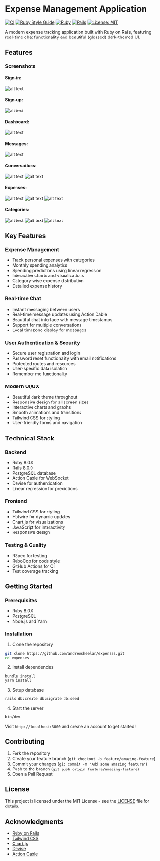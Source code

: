 # Expense Management Application

[![CI](https://github.com/andrewsheelan/expenses/actions/workflows/ci.yml/badge.svg)](https://github.com/andrewsheelan/expenses/actions/workflows/ci.yml)
[![Ruby Style Guide](https://img.shields.io/badge/code_style-rubocop-brightgreen.svg)](https://github.com/rubocop/rubocop)
[![Ruby](https://img.shields.io/badge/ruby-8.0.0-red.svg)](https://www.ruby-lang.org/en/)
[![Rails](https://img.shields.io/badge/rails-8.0.0-red.svg)](https://rubyonrails.org/)
[![License: MIT](https://img.shields.io/badge/License-MIT-yellow.svg)](https://opensource.org/licenses/MIT)

A modern expense tracking application built with Ruby on Rails, featuring real-time chat functionality and beautiful (glossed) dark-themed UI.

## Features

### Screenshots

#### Sign-in:
![alt text](gallery/signin.png)

#### Sign-up:

![alt text](gallery/signup.png)

#### Dashboard:

![alt text](gallery/dashboard.png)


#### Messages:

![alt text](gallery/messages.png)

#### Conversations:

![alt text](gallery/conversations.png)
![alt text](gallery/conversations_search.png)

#### Expenses:

![alt text](gallery/expenses.png)
![alt text](gallery/new_expense.png)
![alt text](gallery/edit_expense.png)

#### Categories:

![alt text](gallery/categories.png)
![alt text](gallery/new_category.png)
![alt text](gallery/edit_category.png)

## Key Features

### Expense Management
- Track personal expenses with categories
- Monthly spending analytics
- Spending predictions using linear regression
- Interactive charts and visualizations
- Category-wise expense distribution
- Detailed expense history

### Real-time Chat
- Instant messaging between users
- Real-time message updates using Action Cable
- Beautiful chat interface with message timestamps
- Support for multiple conversations
- Local timezone display for messages

### User Authentication & Security
- Secure user registration and login
- Password reset functionality with email notifications
- Protected routes and resources
- User-specific data isolation
- Remember me functionality

### Modern UI/UX
- Beautiful dark theme throughout
- Responsive design for all screen sizes
- Interactive charts and graphs
- Smooth animations and transitions
- Tailwind CSS for styling
- User-friendly forms and navigation

## Technical Stack

### Backend
- Ruby 8.0.0
- Rails 8.0.0
- PostgreSQL database
- Action Cable for WebSocket
- Devise for authentication
- Linear regression for predictions

### Frontend
- Tailwind CSS for styling
- Hotwire for dynamic updates
- Chart.js for visualizations
- JavaScript for interactivity
- Responsive design

### Testing & Quality
- RSpec for testing
- RuboCop for code style
- GitHub Actions for CI
- Test coverage tracking

## Getting Started

### Prerequisites
- Ruby 8.0.0
- PostgreSQL
- Node.js and Yarn

### Installation
1. Clone the repository
```bash
git clone https://github.com/andrewsheelan/expenses.git
cd expenses
```

2. Install dependencies
```bash
bundle install
yarn install
```

3. Setup database
```bash
rails db:create db:migrate db:seed
```

4. Start the server
```bash
bin/dev
```

Visit `http://localhost:3000` and create an account to get started!

## Contributing
1. Fork the repository
2. Create your feature branch (`git checkout -b feature/amazing-feature`)
3. Commit your changes (`git commit -m 'Add some amazing feature'`)
4. Push to the branch (`git push origin feature/amazing-feature`)
5. Open a Pull Request

## License
This project is licensed under the MIT License - see the [LICENSE](LICENSE) file for details.

## Acknowledgments
- [Ruby on Rails](https://rubyonrails.org/)
- [Tailwind CSS](https://tailwindcss.com/)
- [Chart.js](https://www.chartjs.org/)
- [Devise](https://github.com/heartcombo/devise)
- [Action Cable](https://guides.rubyonrails.org/action_cable_overview.html)
